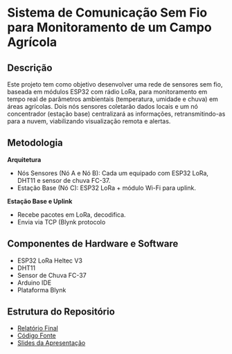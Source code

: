 # Sistema de Comunicação Sem Fio para Monitoramento de um Campo Agrícola

## Descrição
Este projeto tem como objetivo desenvolver uma rede de sensores sem fio, baseada em módulos ESP32 com rádio LoRa, para monitoramento em tempo real de parâmetros ambientais (temperatura, umidade e chuva) em áreas agrícolas. Dois nós sensores coletarão dados locais e um nó concentrador (estação base) centralizará as informações, retransmitindo-as para a nuvem, viabilizando visualização remota e alertas.

## Metodologia

**Arquitetura**
 - Nós Sensores (Nó A e Nó B): Cada um equipado com ESP32 LoRa, DHT11 e sensor de chuva FC-37.
 - Estação Base (Nó C): ESP32 LoRa + módulo Wi-Fi para uplink.
 
 **Estação Base e Uplink**
 - Recebe pacotes em LoRa, decodifica.
 - Envia via TCP (Blynk protocolo

## Componentes de Hardware e Software
- ESP32 LoRa Heltec V3
- DHT11
- Sensor de Chuva FC-37
- Arduino IDE
- Plataforma Blynk

## Estrutura do Repositório
- [Relatório Final](./relatorio/relatorio_final.pdf)
- [Código Fonte](./codigo/src/)
- [Slides da Apresentação](./apresentacao/slides_apresentacao.pdf)
